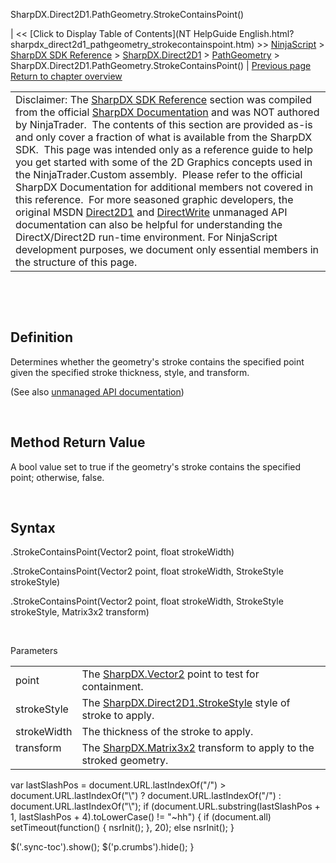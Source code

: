 ﻿










 


SharpDX.Direct2D1.PathGeometry.StrokeContainsPoint()







| &lt;&lt; [Click to Display Table of Contents](NT HelpGuide English.html?sharpdx_direct2d1_pathgeometry_strokecontainspoint.htm) &gt;&gt;
 [NinjaScript](ninjascript.htm) &gt; [SharpDX SDK Reference](sharpdx_sdk_reference.htm) &gt; [SharpDX.Direct2D1](sharpdx_direct2d1.htm) &gt; [PathGeometry](sharpdx_direct2d1_pathgeometry.htm) &gt;
SharpDX.Direct2D1.PathGeometry.StrokeContainsPoint() | [Previous page](sharpdx_direct2d1_pathgeometry_segmentcount.htm)
[Return to chapter overview](sharpdx_direct2d1_pathgeometry.htm)












|  |
| --- |
| Disclaimer: The [SharpDX SDK Reference](sharpdx_sdk_reference.htm) section was compiled from the official [SharpDX Documentation](http://sharpdx.org/) and was NOT authored by NinjaTrader.  The contents of this section are provided as-is and only cover a fraction of what is available from the SharpDX SDK.  This page was intended only as a reference guide to help you get started with some of the 2D Graphics concepts used in the NinjaTrader.Custom assembly.  Please refer to the official SharpDX Documentation for additional members not covered in this reference.  For more seasoned graphic developers, the original MSDN [Direct2D1](https://msdn.microsoft.com/en-us/library/windows/desktop/dd370990.aspx) and [DirectWrite](https://msdn.microsoft.com/en-us/library/windows/desktop/dd368038.aspx) unmanaged API documentation can also be helpful for understanding the DirectX/Direct2D run-time environment. For NinjaScript development purposes, we document only essential members in the structure of this page. |



 


 


Definition
----------


Determines whether the geometry's stroke contains the specified point given the specified stroke thickness, style, and transform.


(See also [unmanaged API documentation](http://msdn.microsoft.com/en-us/library/dd316742.aspx))


 


Method Return Value
-------------------


A bool value set to true if the geometry's stroke contains the specified point; otherwise, false. 


 


Syntax
------


<pathgeometry>.StrokeContainsPoint(Vector2 point, float strokeWidth)  

<pathgeometry>.StrokeContainsPoint(Vector2 point, float strokeWidth, StrokeStyle strokeStyle)  

<pathgeometry>.StrokeContainsPoint(Vector2 point, float strokeWidth, StrokeStyle strokeStyle, Matrix3x2 transform)


   

Parameters




|  |  |
| --- | --- |
| point | The [SharpDX.Vector2](sharpdx_vector2.htm) point to test for containment.  |
| strokeStyle | The [SharpDX.Direct2D1.StrokeStyle](sharpdx_direct2d1_strokestyle.htm) style of stroke to apply.  |
| strokeWidth | The thickness of the stroke to apply.  |
| transform     | The [SharpDX.Matrix3x2](sharpdx_matrix3x2.htm) transform to apply to the stroked geometry. |






 
 var lastSlashPos = document.URL.lastIndexOf("/") &gt; document.URL.lastIndexOf("\\") ? document.URL.lastIndexOf("/") : document.URL.lastIndexOf("\\");
 if (document.URL.substring(lastSlashPos + 1, lastSlashPos + 4).toLowerCase() != "~hh") {
 if (document.all) setTimeout(function() {
 nsrInit();
 }, 20);
 else nsrInit();
 }
 
 
 $('.sync-toc').show();
 $('p.crumbs').hide();
 }
 
 
 



</pathgeometry></pathgeometry></pathgeometry>